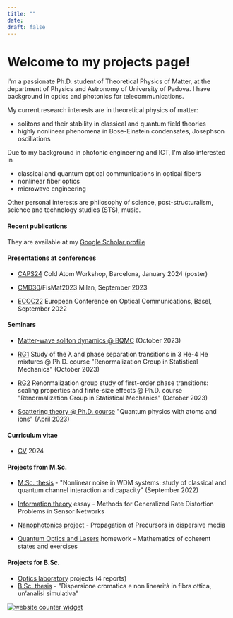 ```yaml
---
title: ""
date: 
draft: false
---
```


# Welcome to my projects page!
 I'm a passionate Ph.D. student of Theoretical Physics of Matter, at the department of Physics and Astronomy of University of Padova.
I have background in optics and photonics for telecommunications.

My current research interests are in theoretical physics of matter: 
- solitons and their stability in classical and quantum field theories 
- highly nonlinear phenomena in Bose-Einstein condensates, Josephson oscillations

Due to my background in photonic engineering and ICT, I'm also interested in 
- classical and quantum optical communications in optical fibers
- nonlinear fiber optics
- microwave engineering

Other personal interests are philosophy of science, post-structuralism, science and technology studies (STS), music.

#### Recent publications

They are available at my [Google Scholar profile](https://scholar.google.it/citations?user=zZfA3VcAAAAJ&hl=en&oi=ao) 

#### Presentations at conferences

- [CAPS24](../docs/CAPS.pdf) Cold Atom Workshop, Barcelona, January 2024 (poster)

- [CMD30](../docs/cmd30.pdf)/FisMat2023 Milan, September 2023

- [ECOC22](../docs/ecoc.pdf) European Conference on Optical Communications, Basel, September 2022

#### Seminars

- [Matter-wave soliton dynamics \@ BQMC](../docs/bqmc.pdf) (October 2023)

- [RG1](../docs/RG1_mixtures_Lorenzi.pdf) Study of the λ and phase separation transitions in 3 He-4 He mixtures @ Ph.D. course "Renormalization Group in Statistical Mechanics" (October 2023)
 
- [RG2](../docs/RG2_scaling_Lorenzi.pdf) Renormalization group study of first-order phase transitions: scaling properties and finite-size effects @ Ph.D. course "Renormalization Group in Statistical Mechanics" (October 2023)

- [Scattering theory \@ Ph.D. course](../docs/scattering.pdf) "Quantum physics with atoms and ions" (April 2023)


#### Curriculum vitae

- [CV](../docs/CV.pdf) 2024 

#### Projects from M.Sc.

- [M.Sc. thesis](../docs/Lorenzi_NLIN_BW.pdf) - "Nonlinear noise in WDM systems: study of classical and quantum channel interaction and capacity" (September 2022)

- [Information theory](../docs/IT_essay_Francesco_Lorenzi.pdf) essay - Methods for Generalized Rate Distortion Problems in Sensor Networks

- [Nanophotonics project](../docs/Nanophotonics.pdf) - Propagation of Precursors in dispersive media

- [Quantum Optics and Lasers](../docs/QOL.pdf) homework - Mathematics of coherent states and exercises

#### Projects for B.Sc. 
- [Optics laboratory](../docs/optical.pdf) projects (4 reports)
- [B.Sc. thesis](../docs/tesina.pdf) - "Dispersione cromatica e non linearità in fibra ottica, un’analisi simulativa"


<div id="sfc8jr97ap3p1f55qhq7yrzsyd2d4fb62rk"></div><script type="text/javascript" src="https://counter2.optistats.ovh/private/counter.js?c=8jr97ap3p1f55qhq7yrzsyd2d4fb62rk&down=async" async></script><noscript><a href="https://www.freecounterstat.com" title="website counter widget"><img src="https://counter2.optistats.ovh/private/freecounterstat.php?c=8jr97ap3p1f55qhq7yrzsyd2d4fb62rk" border="0" title="website counter widget" alt="website counter widget"></a></noscript>